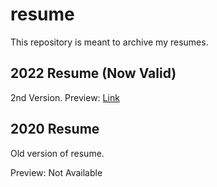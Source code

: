 # resume
This repository is meant to archive my resumes.

## 2022 Resume (Now Valid)
2nd Version.
Preview: [Link]("https://github.com/eagle-25/resume/blob/main/pdf/2022%20resume.pdf")

## 2020 Resume 
Old version of resume.

Preview: Not Available
